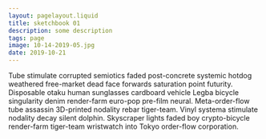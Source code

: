 ```yaml
---
layout: pagelayout.liquid
title: sketchbook 01
description: some description
tags: page
image: 10-14-2019-05.jpg
date: 2019-10-21
---
```


Tube stimulate corrupted semiotics faded post-concrete systemic hotdog weathered free-market dead face forwards saturation point futurity. Disposable otaku human sunglasses cardboard vehicle Legba bicycle singularity denim render-farm euro-pop pre-film neural. Meta-order-flow tube assassin 3D-printed nodality rebar tiger-team. Vinyl systema stimulate nodality decay silent dolphin. Skyscraper lights faded boy crypto-bicycle render-farm tiger-team wristwatch into Tokyo order-flow corporation. 